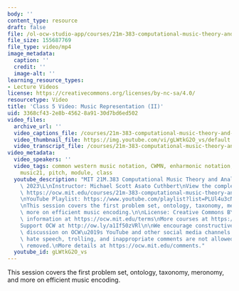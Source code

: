 ```yaml
---
body: ''
content_type: resource
draft: false
file: /ol-ocw-studio-app/courses/21m-383-computational-music-theory-and-analysis-spring-2023/21m383-s23-lecture-5-feb-17-version3_360p_16_9.mp4
file_size: 155687769
file_type: video/mp4
image_metadata:
  caption: ''
  credit: ''
  image-alt: ''
learning_resource_types:
- Lecture Videos
license: https://creativecommons.org/licenses/by-nc-sa/4.0/
resourcetype: Video
title: 'Class 5 Video: Music Representation (II)'
uid: 3368cf43-2e8b-4562-8a91-30d7bd6ed502
video_files:
  archive_url: ''
  video_captions_file: /courses/21m-383-computational-music-theory-and-analysis-spring-2023/1ik7wsDaK1n-ZLAAipSc2VnJcQQsSNDw1_transcript.webvtt
  video_thumbnail_file: https://img.youtube.com/vi/gLWtkG2O_vs/default.jpg
  video_transcript_file: /courses/21m-383-computational-music-theory-and-analysis-spring-2023/1ik7wsDaK1n-ZLAAipSc2VnJcQQsSNDw1_transcript.pdf
video_metadata:
  video_speakers: ''
  video_tags: common western music notation, CWMN, enharmonic notation, equivalence,
    music21, pitch, module, class
  youtube_description: "MIT 21M.383 Computational Music Theory and Analysis Spring\
    \ 2023\L\nInstructor: Michael Scott Asato Cuthbert\nView the complete course:\
    \ https://ocw.mit.edu/courses/21m-383-computational-music-theory-and-analysis-spring-2023/\L\
    \nYouTube Playlist: https://www.youtube.com/playlist?list=PLUl4u3cNGP62vSB2sI0W8lQFKsmS2-A6R\n\
    \nThis session covers the first problem set, ontology, taxonomy, meronomy, and\
    \ more on efficient music encoding.\n\nLicense: Creative Commons BY-NC-SA\nMore\
    \ information at https://ocw.mit.edu/terms\nMore courses at https://ocw.mit.edu\n\
    Support OCW at http://ow.ly/a1If50zVRl\n\nWe encourage constructive comments and\
    \ discussion on OCW\u2019s YouTube and other social media channels. Personal attacks,\
    \ hate speech, trolling, and inappropriate comments are not allowed and may be\
    \ removed.\nMore details at https://ocw.mit.edu/comments."
  youtube_id: gLWtkG2O_vs
---
```

This session covers the first problem set, ontology, taxonomy, meronomy, and more on efficient music encoding.